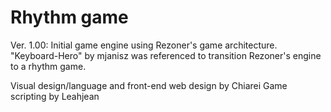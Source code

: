# Rhythm game
Ver. 1.00: Initial game engine using Rezoner's game architecture. "Keyboard-Hero" by mjanisz was referenced to transition Rezoner's engine to a rhythm game. 

Visual design/language and front-end web design by Chiarei
Game scripting by Leahjean